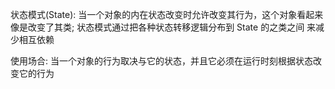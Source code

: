 状态模式(State): 当一个对象的内在状态改变时允许改变其行为，这个对象看起来像是改变了其类; 状态模式通过把各种状态转移逻辑分布到 State 的之类之间
来减少相互依赖

使用场合: 当一个对象的行为取决与它的状态，并且它必须在运行时刻根据状态改变它的行为
